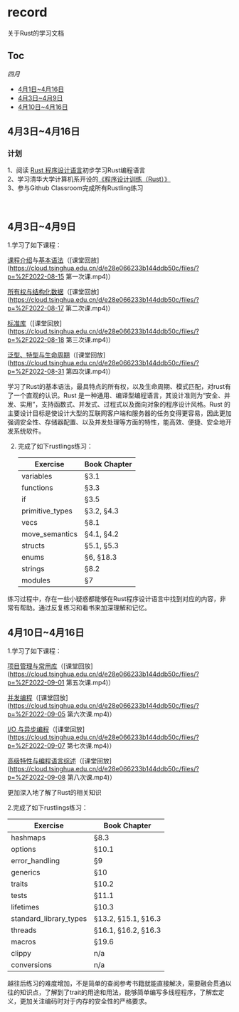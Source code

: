 # record

关于Rust的学习文档


## Toc

*四月*

* [4月1日~4月16日](#0)   
* [4月3日~4月9日](#1)
* [4月10日~4月16日](#2)

<span id="0"></span>

## 4月3日~4月16日

### 计划

   1、阅读 [Rust 程序设计语言](https://kaisery.github.io/trpl-zh-cn/)初步学习Rust编程语言     
   2、学习清华大学计算机系开设的[《程序设计训练（Rust）》](https://lab.cs.tsinghua.edu.cn/rust/)    
   3、参与Github Classroom完成所有Rustling练习

​    
<span id="1"></span>

## 4月3日~4月9日



  1.学习了如下课程：

  [课程介绍](https://lab.cs.tsinghua.edu.cn/rust/slides/00-intro.pdf)与[基本语法](https://lab.cs.tsinghua.edu.cn/rust/slides/01-basic.pdf)（[课堂回放](https://cloud.tsinghua.edu.cn/d/e28e066233b144ddb50c/files/?p=%2F2022-08-15 第一次课.mp4)）

  [所有权与结构化数据](https://lab.cs.tsinghua.edu.cn/rust/slides/02-own-struct.pdf)（[课堂回放](https://cloud.tsinghua.edu.cn/d/e28e066233b144ddb50c/files/?p=%2F2022-08-17 第二次课.mp4)）

  [标准库](https://lab.cs.tsinghua.edu.cn/rust/slides/03-stdlib.pdf)（[课堂回放](https://cloud.tsinghua.edu.cn/d/e28e066233b144ddb50c/files/?p=%2F2022-08-18 第三次课.mp4)）

  [泛型、特型与生命周期](https://lab.cs.tsinghua.edu.cn/rust/slides/04-adv-types.pdf)（[课堂回放](https://cloud.tsinghua.edu.cn/d/e28e066233b144ddb50c/files/?p=%2F2022-08-31 第四次课.mp4)）

  学习了Rust的基本语法，最具特点的所有权，以及生命周期、模式匹配，对rust有了一个直观的认识。Rust 是一种通用、编译型编程语言，其设计准则为“安全、并发、实用”，支持函数式、并发式、过程式以及面向对象的程序设计风格。Rust 的主要设计目标是使设计大型的互联网客户端和服务器的任务变得更容易，因此更加强调安全性、存储器配置、以及并发处理等方面的特性，能高效、便捷、安全地开发系统软件。

2. 完成了如下rustlings练习：

   | Exercise        | Book Chapter |
   | --------------- | ------------ |
   | variables       | §3.1         |
   | functions       | §3.3         |
   | if              | §3.5         |
   | primitive_types | §3.2, §4.3   |
   | vecs            | §8.1         |
   | move_semantics  | §4.1, §4.2   |
   | structs         | §5.1, §5.3   |
   | enums           | §6, §18.3    |
   | strings         | §8.2         |
   | modules         | §7           |

​     练习过程中，存在一些小疑惑都能够在Rust程序设计语言中找到对应的内容，非常有帮助。通过反复练习和看书来加深理解和记忆。

<span id="2"></span>

## 4月10日~4月16日

1.学习了如下课程：

[项目管理与常用库](https://lab.cs.tsinghua.edu.cn/rust/slides/05-org-lib.pdf)（[课堂回放](https://cloud.tsinghua.edu.cn/d/e28e066233b144ddb50c/files/?p=%2F2022-09-01 第五次课.mp4)）

[并发编程](https://lab.cs.tsinghua.edu.cn/rust/slides/06-concurrency.pdf)（[课堂回放](https://cloud.tsinghua.edu.cn/d/e28e066233b144ddb50c/files/?p=%2F2022-09-05 第六次课.mp4)）

[I/O 与异步编程](https://lab.cs.tsinghua.edu.cn/rust/slides/07-io-async.pdf)（[课堂回放](https://cloud.tsinghua.edu.cn/d/e28e066233b144ddb50c/files/?p=%2F2022-09-07 第七次课.mp4)）

[高级特性与编程语言综述](https://lab.cs.tsinghua.edu.cn/rust/slides/08-adv-features-survey.pdf)（[课堂回放](https://cloud.tsinghua.edu.cn/d/e28e066233b144ddb50c/files/?p=%2F2022-09-08 第八次课.mp4)）

更加深入地了解了Rust的相关知识

2.完成了如下rustlings练习：

| Exercise               | Book Chapter        |
| ---------------------- | ------------------- |
| hashmaps               | §8.3                |
| options                | §10.1               |
| error_handling         | §9                  |
| generics               | §10                 |
| traits                 | §10.2               |
| tests                  | §11.1               |
| lifetimes              | §10.3               |
| standard_library_types | §13.2, §15.1, §16.3 |
| threads                | §16.1, §16.2, §16.3 |
| macros                 | §19.6               |
| clippy                 | n/a                 |
| conversions            | n/a                 |

越往后练习的难度增加，不是简单的查阅参考书籍就能直接解决，需要融会贯通以往的知识点，了解到了trait的用途和用法，能够简单编写多线程程序，了解宏定义，更加关注编码时对于内存的安全性的严格要求。
